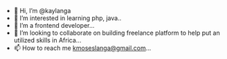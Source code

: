 - 👋 Hi, I’m @kaylanga
- 👀 I’m interested in learning php, java..
- 🌱 I’m a frontend developer...
- 💞️ I’m looking to collaborate on building freelance platform to help put an utilized skills in Africa...
- 📫 How to reach me kmoseslanga@gmail.com...

<!---
kaylanga/kaylanga is a ✨ special ✨ repository because its `README.md` (this file) appears on your GitHub profile.
You can click the Preview link to take a look at your changes.
--->

